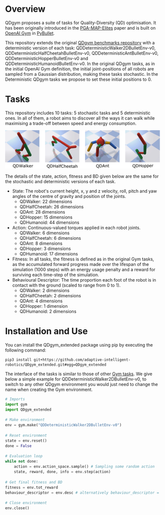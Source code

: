 # Overview

QDgym proposes a suite of tasks for Quality-Diversity (QD) optimisation. It has been originally introduced in the [PGA-MAP-Elites](https://github.com/ollenilsson19/PGA-MAP-Elites) paper and is built on [OpenAI Gym](https://github.com/openai/gym) in [PyBullet](https://github.com/bulletphysics/bullet3.git).

This repository extends the original [QDgym benchmarks repository](https://github.com/ollenilsson19/QDgym.git) with a deterministic version of each task: QDDeterministicWalker2DBulletEnv-v0, QDDeterministicHalfCheetahBulletEnv-v0, QDDeterministicAntBulletEnv-v0, QDDeterministicHopperBulletEnv-v0 and QDDeterministicHumanoidBulletEnv-v0.
In the original QDgym tasks, as in the initial OpenAI Gym definition, the initial joint-positions of all robots are sampled from a Gaussian distribution, making these tasks stochastic.
In the Deterministic QDgym tasks we propose to set these initial positions to 0.


# Tasks

This repository includes 10 tasks: 5 stochastic tasks and 5 deterministic ones. In all of them, a robot aims to discover all the ways it can walk while maximising a trade-off between speed and energy consumption. 

<p align="center">
<img style="float: center;" src="fig/QDgym_extended.png" width="865">
</p>

The details of the state, action, fitness and BD given below are the same for the stochastic and deterministic versions of each task. 

+ State: The robot's current height, x, y and z velocity, roll, pitch and yaw angles of the centre of gravity and position of the joints.
    + QDWalker: 22 dimensions
    + QDHalfCheetah: 26 dimensions
    + QDAnt: 28 dimensions
    + QDHopper: 15 dimensions
    + QDHumanoid: 44 dimensions
+ Action: Continuous-valued torques applied in each robot joints.
    + QDWalker: 6 dimensions
    + QDHalfCheetah: 6 dimensions
    + QDAnt: 8 dimensions
    + QDHopper: 3 dimensions
    + QDHumanoid: 17 dimensions
+ Fitness: In all tasks, the fitness is defined as in the original Gym tasks, as the accumulated forward progress made over the lifespan of the simulation (1000 steps) with an energy usage penalty and a reward for surviving each time-step of the simulation.
+ Behavioural Descriptor: The time proportion each foot of the robot is in contact with the ground (scaled to range from 0 to 1).
    + QDWalker: 2 dimensions
    + QDHalfCheetah: 2 dimensions
    + QDAnt: 4 dimensions
    + QDHopper: 1 dimension
    + QDHumanoid: 2 dimensions


# Installation and Use

You can install the QDgym_extended package using pip by executing the following command:

```
pip3 install git+https://github.com/adaptive-intelligent-robotics/QDgym_extended.git#egg=QDgym_extended
```

The interface of the tasks is similar to those of other [Gym tasks](http://arxiv.org/abs/1606.01540). We give below a simple example for QDDeterministicWalker2DBulletEnv-v0, to switch to any other QDgym environment you would just need to change the name when creating the Gym environment.

``` python
# Imports
import gym
import QDgym_extended

# Make environment
env = gym.make("QDDeterministicWalker2DBulletEnv-v0")

# Reset environment
state = env.reset()
done = False

# Evaluation loop
while not done: 
    action = env.action_space.sample() # Sampling some random action
    state, reward, done, info = env.step(action) 

# Get final fitness and BD
fitness = env.tot_reward
behaviour_descriptor = env.desc # alternatively behaviour_descriptor = info["bc"] for compatability with the code released for MAP-Elites-ES

# Close environment
env.close()
```
